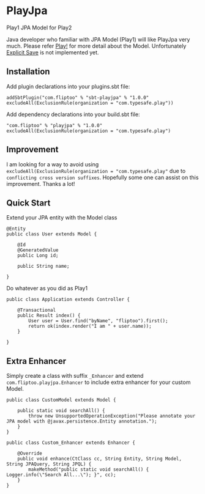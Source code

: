 # PlayJpa
Play1 JPA Model for Play2

Java developer who familiar with JPA Model (Play1) will like PlayJpa very much.
Please refer [Play!](https://www.playframework.com/documentation/1.3.x/jpa#anamefindingFindingobjectsa) for more detail about the Model. Unfortunately [Explicit Save](https://www.playframework.com/documentation/1.3.x/jpa#anamesaveExplicitsavea) is not implemented yet.

## Installation
Add plugin declarations into your plugins.sbt file:
```
addSbtPlugin("com.fliptoo" % "sbt-playjpa" % "1.0.0" excludeAll(ExclusionRule(organization = "com.typesafe.play"))
```
Add dependency declarations into your build.sbt file:
```
"com.fliptoo" % "playjpa" % "1.0.0" excludeAll(ExclusionRule(organization = "com.typesafe.play")
```
## Improvement
I am looking for a way to avoid using `excludeAll(ExclusionRule(organization = "com.typesafe.play"` due to `conflicting cross version suffixes`. Hopefully some one can assist on this improvement. Thanks a lot!

## Quick Start

Extend your JPA entity with the Model class

```
@Entity
public class User extends Model {

    @Id
    @GeneratedValue
    public Long id;

    public String name;

}
```

Do whatever as you did as Play1
```
public class Application extends Controller {

    @Transactional
    public Result index() {
        User user = User.find("byName", "fliptoo").first();
        return ok(index.render("I am " + user.name));
    }

}
```

## Extra Enhancer

Simply create a class with suffix `_Enhancer` and extend `com.fliptoo.playjpa.Enhancer` to include extra enhancer for your custom Model.
```
public class CustomModel extends Model {

    public static void searchAll() {
        throw new UnsupportedOperationException("Please annotate your JPA model with @javax.persistence.Entity annotation.");
    }
}

public class Custom_Enhancer extends Enhancer {

    @Override
    public void enhance(CtClass cc, String Entity, String Model, String JPAQuery, String JPQL) {
        makeMethod("public static void searchAll() { Logger.info(\"Search All...\"); }", cc);
    }
}
```
